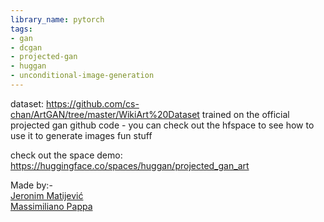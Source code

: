 ```yaml
---
library_name: pytorch
tags:
- gan
- dcgan
- projected-gan
- huggan
- unconditional-image-generation
---
```


dataset: https://github.com/cs-chan/ArtGAN/tree/master/WikiArt%20Dataset
trained on the official projected gan github code - you can check out the hfspace to see how to use it to generate images
fun stuff


check out the space demo: https://huggingface.co/spaces/huggan/projected_gan_art

Made by:-<br/>
[Jeronim Matijević](https://huggingface.co/Cropinky)<br/>
[Massimiliano Pappa](https://huggingface.co/maxpappa)<br/>
